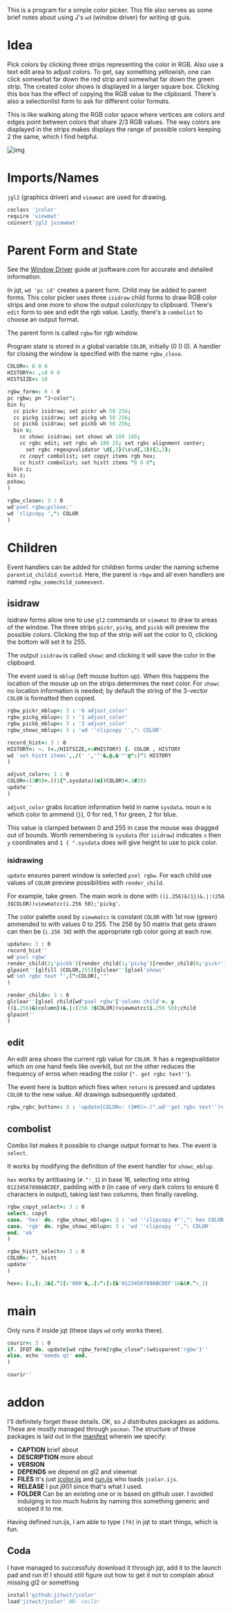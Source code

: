 This is a program for a simple color picker. This file also serves as some brief notes about using J's `wd` (window driver) for writing qt guis.


# Idea

Pick colors by clicking three strips representing the color in RGB. Also use a text edit area to adjust colors. To get, say something yellowish, one can click somewhat far down the red strip and somewhat far down the green strip. The created color shows is displayed in a larger square box. Clicking this box has the effect of copying the RGB value to the clipboard. There's also a selectionlist form to ask for different color formats.

This is like walking along the RGB color space where vertices are colors and edges point between colors that share 2/3 RGB values. The way colors are displayed in the strips makes displays the range of possible colors keeping 2 the same, which I find helpful.

![img](images/J-color.png "J-color")


# Imports/Names

`jgl2` (graphics driver) and `viewmat` are used for drawing.

```j
coclass 'jcolor'
require 'viewmat'
coinsert'jgl2 jviewmat'
```


# Parent Form and State

See the [Window Driver](https://code.jsoftware.com/wiki/Guides/Window_Driver) guide at jsoftware.com for accurate and detailed information.

In jqt, `wd 'pc id'` creates a parent form. Child may be added to parent forms. This color picker uses three `isidraw` child forms to draw RGB color strips and one more to show the output color/copy to clipboard. There's `edit` form to see and edit the rgb value. Lastly, there's a `combolist` to choose an output format.

The parent form is called `rgbw` for rgb window.

Program state is stored in a global variable `COLOR`, initially \(0 0 0\). A handler for closing the window is specified with the name `rgbw_close`.

```j
COLOR=: 0 0 0
HISTORY=: ,:0 0 0
HISTSIZE=: 10

rgbw_form=: 0 : 0
pc rgbw; pn "J-color";
bin h;
  cc pickr isidraw; set pickr wh 50 256;
  cc pickg isidraw; set pickg wh 50 256;
  cc pickb isidraw; set pickb wh 50 256;
  bin v;
    cc showc isidraw; set showc wh 180 180;
    cc rgbc edit; set rgbc wh 180 25; set rgbc alignment center;
      set rgbc regexpvalidator \d{,3}(\s\d{,3}){2,2};
    cc copyt combolist; set copyt items rgb hex;
    cc histt combolist; set histt items "0 0 0";
  bin z;
bin z;
pshow;
)

rgbw_close=: 3 : 0
wd'psel rgbw;pclose;'
wd 'clipcopy ',": COLOR
)
```


# Children

Event handlers can be added for children forms under the naming scheme `parentid_childid_eventid`. Here, the parent is `rbgw` and all even handlers are named `rgbw_somechild_someevent`.


## isidraw

Isidraw forms allow one to use `gl2` commands or `viewmat` to draw to areas of the window. The three strips `pickr`, `pickg`, and `pickb` will preview the possible colors. Clicking the top of the strip will set the color to 0, clicking the bottom will set it to 255.

The output `isidraw` is called `showc` and clicking it will save the color in the clipboard.

The event used is `mblup` (left mouse button up). When this happens the location of the mouse up on the strips determines the next color. For `showc` no location information is needed; by default the string of the 3-vector `COLOR` is formatted then copied.

```j
rgbw_pickr_mblup=: 3 : '0 adjust_color'
rgbw_pickg_mblup=: 3 : '1 adjust_color'
rgbw_pickb_mblup=: 3 : '2 adjust_color'
rgbw_showc_mblup=: 3 : 'wd ''clipcopy '',": COLOR'

record_hist=: 3 : 0
HISTORY=: ~. (<./HISTSIZE,>:#HISTORY) {. COLOR , HISTORY
wd 'set histt items',,/(' ','"'&,@,&'"'@":)"1 HISTORY
)

adjust_color=: 1 : 0
COLOR=:(3#0)>.((1{".sysdata)(m})COLOR)<.3#255
update''
)
```

`adjust_color` grabs location information held in name `sysdata`. noun `m` is which color to ammend (`}`), 0 for red, 1 for green, 2 for blue.

This value is clamped between 0 and 255 in case the mouse was dragged out of bounds. Worth remembering is `sysdata` (for `isidraw`) indicates `x` then `y` coordinates and `1 { ".sysdata` does will give height to use to pick color.


### isidrawing

`update` ensures parent window is selected `psel rgbw`. For each child use values of `COLOR` preview possibilities with `render_child`.

For example, take green. The main work is done with `((i.256)&(1})&.|:(256 3$COLOR))viewmatcc(i.256 50);'pickg'`.

The color palette used by `viewmatcc` is constant `COLOR` with 1st row (green) ammended to with values 0 to 255. The 256 by 50 matrix that gets drawn can then be (`i.256 50`) with the appropriate rgb color going at each row.

```j
update=: 3 : 0
record_hist''
wd'psel rgbw'
render_child(2;'pickb')[render_child(1;'pickg')[render_child(0;'pickr')
glpaint''[glfill (COLOR,255)[glclear''[glsel'showc'
wd'set rgbc text "',(":COLOR),'"'
)

render_child=: 3 : 0
glclear''[glsel child[wd'psel rgbw'['column child'=. y
((i.256)&(column})&.|:(256 3$COLOR))viewmatcc(i.256 50);child
glpaint''
)
```


## edit

An edit area shows the current rgb value for `COLOR`. It has a regexpvaildator which on one hand feels like overkill, but on the other reduces the frequency of erros when reading the color (`". get rgbc text''`).

The event here is button which fires when `return` is pressed and updates `COLOR` to the new value. All drawings subsequently updated.

```j
rgbw_rgbc_button=: 3 : 'update[COLOR=: (3#0)>.(".wd''get rgbc text'')<.3#255'
```


## combolist

Combo list makes it possible to change output format to hex. The event is `select`.

It works by modifying the definition of the event handler for `showc_mblup`.

`hex` works by antibasing (`#.^:_1`) in base 16, selecting into string `01234567890ABCDEF`, padding with `0` (in case of very dark colors to ensure 6 characters in output), taking last two columns, then finally raveling.

```j
rgbw_copyt_select=: 3 : 0
select. copyt
case. 'hex' do. rgbw_showc_mblup=: 3 : 'wd ''clipcopy #'',": hex COLOR'
case. 'rgb' do. rgbw_showc_mblup=: 3 : 'wd ''clipcopy '',": COLOR'
end. 'ok'
)

rgbw_histt_select=: 3 : 0
COLOR=: ". histt
update''
)

hex=: [:,[:_2&{."1[:'000'&,.[:":[:{&'0123456789ABCDEF'16&(#.^:_1)
```


# main

Only runs if inside jqt (these days `wd` only works there).

```j
courir=: 3 : 0
if. IFQT do. update[wd rgbw_form[rgbw_close^:(wdisparent'rgbw')''
else. echo 'needs qt' end.
)

courir''
```


# addon

I'll definitely forget these details. OK, so J distributes packages as addons. These are mostly managed through `pacman`. The structure of these packages is laid out in the [manifest](manifest.ijs) wherein we specify:

-   **CAPTION** brief about
-   **DESCRIPTION** more about
-   **VERSION**
-   **DEPENDS** we depend on gl2 and viewmat
-   **FILES** It's just [jcolor.ijs](jcolor.ijs) and [run.ijs](run.ijs) who loads `jcolor.ijs`.
-   **RELEASE** I put j901 since that's what I used.
-   **FOLDER** Can be an existing one or is based on github user. I avoided indulging in too much hubris by naming this something generic and scoped it to me.

Having defined run.ijs, I am able to type `[f9]` in jqt to start things, which is fun.


## Coda

I have managed to successfuly download it through jqt, add it to the launch pad and run it! I should still figure out how to get it not to complain about missing gl2 or something

```j
install'github:jitwit/jcolor'
load'jitwit/jcolor' NB. voilà!
```
